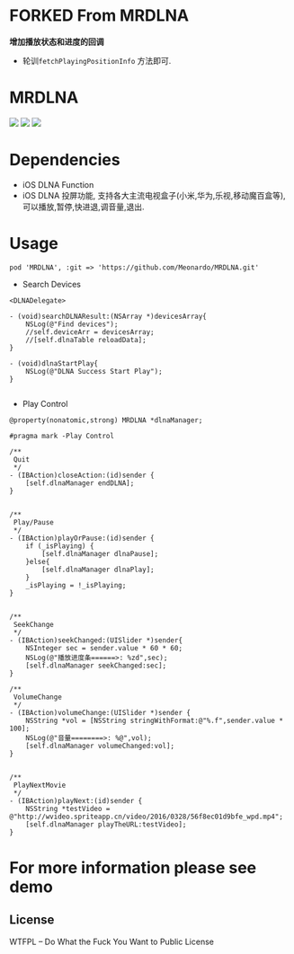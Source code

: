 
# FORKED From MRDLNA
**增加播放状态和进度的回调**
- 轮训`fetchPlayingPositionInfo` 方法即可.

# MRDLNA
![](https://img.shields.io/badge/project-iOS-blue.svg)
![](https://img.shields.io/badge/install-CocoaPods-orange.svg)
![](https://img.shields.io/badge/LANG-ObjC-brightgreen.svg)
# Dependencies

- iOS DLNA Function 
- iOS DLNA 投屏功能, 支持各大主流电视盒子(小米,华为,乐视,移动魔百盒等), 可以播放,暂停,快进退,调音量,退出.

# Usage

```
pod 'MRDLNA', :git => 'https://github.com/Meonardo/MRDLNA.git'
```


- Search Devices

```
<DLNADelegate>

- (void)searchDLNAResult:(NSArray *)devicesArray{
    NSLog(@"Find devices");
    //self.deviceArr = devicesArray;
    //[self.dlnaTable reloadData];
}

- (void)dlnaStartPlay{
    NSLog(@"DLNA Success Start Play");
}


```

- Play Control

```
@property(nonatomic,strong) MRDLNA *dlnaManager;

#pragma mark -Play Control

/**
 Quit
 */
- (IBAction)closeAction:(id)sender {
    [self.dlnaManager endDLNA];
}


/**
 Play/Pause
 */
- (IBAction)playOrPause:(id)sender {
    if (_isPlaying) {
        [self.dlnaManager dlnaPause];
    }else{
        [self.dlnaManager dlnaPlay];
    }
    _isPlaying = !_isPlaying;
}


/**
 SeekChange
 */
- (IBAction)seekChanged:(UISlider *)sender{
    NSInteger sec = sender.value * 60 * 60;
    NSLog(@"播放进度条======>: %zd",sec);
    [self.dlnaManager seekChanged:sec];
}

/**
 VolumeChange
 */
- (IBAction)volumeChange:(UISlider *)sender {
    NSString *vol = [NSString stringWithFormat:@"%.f",sender.value * 100];
    NSLog(@"音量========>: %@",vol);
    [self.dlnaManager volumeChanged:vol];
}


/**
 PlayNextMovie
 */
- (IBAction)playNext:(id)sender {
    NSString *testVideo = @"http://wvideo.spriteapp.cn/video/2016/0328/56f8ec01d9bfe_wpd.mp4";
    [self.dlnaManager playTheURL:testVideo];
}
```

# For more information please see demo

## License

WTFPL – Do What the Fuck You Want to Public License



